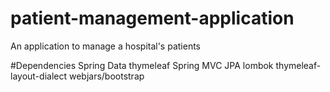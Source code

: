 # patient-management-application
An application to manage a hospital's patients

#Dependencies
Spring Data
thymeleaf
Spring MVC
JPA
lombok
thymeleaf-layout-dialect
webjars/bootstrap
